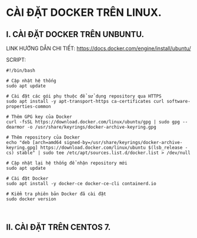 # CÀI ĐẶT DOCKER TRÊN LINUX.

## I. CÀI ĐẶT DOCKER TRÊN UNBUNTU.

LINK HƯỚNG DẪN CHI TIẾT: https://docs.docker.com/engine/install/ubuntu/


SCRIPT:
```
#!/bin/bash

# Cập nhật hệ thống
sudo apt update

# Cài đặt các gói phụ thuộc để sử dụng repository qua HTTPS
sudo apt install -y apt-transport-https ca-certificates curl software-properties-common

# Thêm GPG key của Docker
curl -fsSL https://download.docker.com/linux/ubuntu/gpg | sudo gpg --dearmor -o /usr/share/keyrings/docker-archive-keyring.gpg

# Thêm repository của Docker
echo "deb [arch=amd64 signed-by=/usr/share/keyrings/docker-archive-keyring.gpg] https://download.docker.com/linux/ubuntu $(lsb_release -cs) stable" | sudo tee /etc/apt/sources.list.d/docker.list > /dev/null

# Cập nhật lại hệ thống để nhận repository mới
sudo apt update

# Cài đặt Docker
sudo apt install -y docker-ce docker-ce-cli containerd.io

# Kiểm tra phiên bản Docker đã cài đặt
sudo docker version



```




## II. CÀI ĐẶT TRÊN CENTOS 7.




